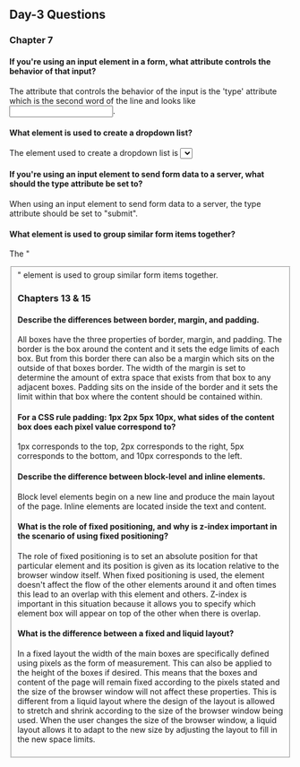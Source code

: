 ## Day-3 Questions
### Chapter 7
#### If you're using an input element in a form, what attribute controls the behavior of that input?

The attribute that controls the behavior of the input is the 'type' attribute which is the second word of the line and looks like <input type="BehaviorName">.

#### What element is used to create a dropdown list?

The element used to create a dropdown list is <select>

#### If you're using an input element to send form data to a server, what should the type attribute be set to?

When using an input element to send form data to a server, the type attribute should be set to "submit".

#### What element is used to group similar form items together?

The "<fieldset>" element is used to group similar form items together.

### Chapters 13 & 15
#### Describe the differences between border, margin, and padding.

All boxes have the three properties of border, margin, and padding.  The border is the box around the content and it sets the edge limits of each box.  But from this border there can also be a margin which sits on the outside of that boxes border.  The width of the margin is set to determine the amount of extra space that exists from that box to any adjacent boxes.  Padding sits on the inside of the border and it sets the limit within that box where the content should be contained within.  

#### For a CSS rule padding: 1px 2px 5px 10px, what sides of the content box does each pixel value correspond to?

1px corresponds to the top, 2px corresponds to the right, 5px corresponds to the bottom, and 10px corresponds to the left.

#### Describe the difference between block-level and inline elements.

Block level elements begin on a new line and produce the main layout of the page.  Inline elements are located inside the text and content.

#### What is the role of fixed positioning, and why is z-index important in the scenario of using fixed positioning?

The role of fixed positioning is to set an absolute position for that particular element and its position is given as its location relative to the browser window itself. When fixed positioning is used, the element doesn't affect the flow of the other elements around it and often times this lead to an overlap with this element and others.  Z-index is important in this situation because it allows you to specify which element box will appear on top of the other when there is overlap.

#### What is the difference between a fixed and liquid layout?

In a fixed layout the width of the main boxes are specifically defined using pixels as the form of measurement.  This can also be applied to the height of the boxes if desired.  This means that the boxes and content of the page will remain fixed according to the pixels stated and the size of the browser window will not affect these properties.  This is different from a liquid layout where the design of the layout is allowed to stretch and shrink according to the size of the browser window being used.  When the user changes the size of the browser window, a liquid layout allows it to adapt to the new size by adjusting the layout to fill in the new space limits.
